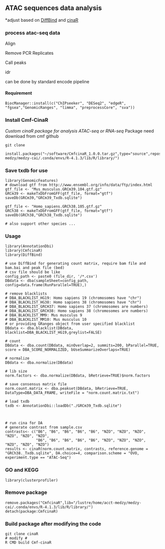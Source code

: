 ## ATAC sequences data analysis
*adjust based on [DiffBind](https://bioconductor.org/packages/release/bioc/html/DiffBind.html) and [cinaR](https://eonurk.github.io/cinaR/index.html)


### process atac-seq data
Align

Remove PCR Replicates

Call peaks

idr

can be done by standard encode pipeline

#### Requirement 

```
BiocManager::install(c("ChIPseeker", "DESeq2", "edgeR", "fgsea","GenomicRanges", "limma", "preprocessCore", "sva"))
```

### Install Cmf-CinaR
*Custom cinaR package for analysis ATAC-seq or RNA-seq*
Package need download from cmf github

```
git clone 
```

```
install.packages("~/software/CmfcinaR_1.0.0.tar.gz",type="source",repos=NULL,lib="/lustre/home/acct-medzy/medzy-cai/.conda/envs/R-4.1.3/lib/R/library/")
```


### Save txdb for use

```
library(GenomicFeatures)
# download gtf from http://www.ensembl.org/info/data/ftp/index.html
gtf_file <- "Mus_musculus.GRCm39.104.gtf.gz"
GRCm39 <- makeTxDbFromGFF(gtf_file, format="gtf")
saveDb(GRCm39,"GRCm39_Txdb.sqlite")

gtf_file <- "Homo_sapiens.GRCh38.105.gtf.gz"
GRCh38 <- makeTxDbFromGFF(gtf_file, format="gtf")
saveDb(GRCh38,"GRCh38_Txdb.sqlite")

# also support other species ...
```


### Usage

```
library(AnnotationDbi) 
library(CmfcinaR)
library(DiffBind)

# use DiffBind for generating count matrix, require bam file and bam.bai and peak file (bed)
# csv file should be like 
config_path <- paste0 (file_dir, '/*.csv')
DBdata <- dba(sampleSheet=config_path, config=data.frame(RunParallel=TRUE),)

# remove blacklists
# DBA_BLACKLIST_HG19: Homo sapiens 19 (chromosomes have "chr")
# DBA_BLACKLIST_HG38: Homo sapiens 38 (chromosomes have "chr")
# DBA_BLACKLIST_GRCH37: Homo sapiens 37 (chromosomes are numbers)
# DBA_BLACKLIST_GRCH38: Homo sapiens 38 (chromosomes are numbers)
# DBA_BLACKLIST_MM9: Mus musculus 9
# DBA_BLACKLIST_MM10: Mus musculus 10
# or providing GRanges object from user specified blacklist
DBdata <- dba.blacklist(DBdata, blacklist=DBA_BLACKLIST_HG19,greylist=FALSE)

# count
DBdata <- dba.count(DBdata, minOverlap=2, summits=200, bParallel=TRUE, score = DBA_SCORE_NORMALIZED, bUseSummarizeOverlaps=TRUE)

# normalize
DBdata <- dba.normalize(DBdata)

# lib size
norm.factors <- dba.normalize(DBdata, bRetrieve=TRUE)$norm.factors

# save consensus matrix file
norm.count.matrix <- dba.peakset(DBdata, bRetrieve=TRUE, DataType=DBA_DATA_FRAME, writeFile = "norm.count.matrix.txt")

# load txdb 
txdb <- AnnotationDbi::loadDb("./GRCm39_Txdb.sqlite")



# run cina for DA
# generate contrast from sample.csv
contrasts<- c("B6", "B6", "B6", "B6", "B6", "NZO", "NZO", "NZO", "NZO", "NZO", "NZO", 
              "B6", "B6", "B6", "B6", "B6", "NZO", "NZO", "NZO", "NZO", "NZO", "NZO")
results <- cinaR(norm.count.matrix, contrasts, reference.genome = "GRCh38._Txdb.sqlite", DA.choice=4, comparison.scheme = "OVO, experiment.type == "ATAC-Seq")
```


### GO and KEGG

```
library(clusterprofiler)
```


### Remove package

```
remove.packages("CmfcinaR",lib="/lustre/home/acct-medzy/medzy-cai/.conda/envs/R-4.1.3/lib/R/library/")
detach(package:CmfcinaR)
```


### Build package after modifying the code

```
git clone cinaR
# modify #
R CMD build Cmf-cinaR  
```